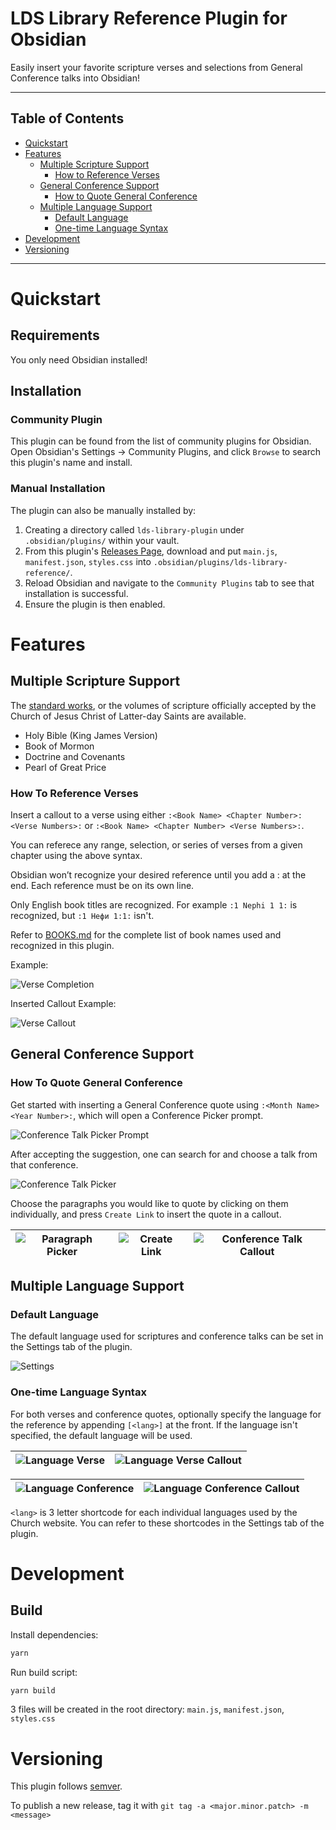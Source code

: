 # LDS Library Reference Plugin for Obsidian

Easily insert your favorite scripture verses and selections from General Conference talks into Obsidian!

---

## Table of Contents

- [Quickstart](#quickstart)
- [Features](#features) 
    - [Multiple Scripture Support](#multiple-scripture-support)
        - [How to Reference Verses](#how-to-reference-verses)
    - [General Conference Support](#general-conference-support)
        - [How to Quote General Conference](#how-to-quote-general-conference)
    - [Multiple Language Support](#multiple-language-support)
        - [Default Language](#default-language)
        - [One-time Language Syntax](#one-time-language-syntax)
- [Development](#development)
- [Versioning](#versioning)

---
# Quickstart

## Requirements

You only need Obsidian installed!

## Installation

### Community Plugin

This plugin can be found from the list of community plugins for Obsidian. Open Obsidian's Settings -> Community Plugins, and click `Browse` to search this plugin's name and install.

### Manual Installation

The plugin can also be manually installed by:

1. Creating a directory called `lds-library-plugin` under `.obsidian/plugins/` within your vault.
2. From this plugin's [Releases Page](https://github.com/pacokwon/obsidian-lds-library-plugin/releases), download and put `main.js`, `manifest.json`, `styles.css` into `.obsidian/plugins/lds-library-reference/`.
3. Reload Obsidian and navigate to the `Community Plugins` tab to see that installation is successful.
4. Ensure the plugin is then enabled.

# Features

## Multiple Scripture Support

The [standard works](https://www.churchofjesuschrist.org/study/manual/gospel-topics/standard-works?lang=eng), or the volumes of scripture officially accepted by the Church of Jesus Christ of Latter-day Saints are available.

- Holy Bible (King James Version)
- Book of Mormon
- Doctrine and Covenants
- Pearl of Great Price

### How To Reference Verses

Insert a callout to a verse using either `:<Book Name> <Chapter Number>:<Verse Numbers>:` or `:<Book Name> <Chapter Number> <Verse Numbers>:`.

You can referece any range, selection, or series of verses from a given chapter using the above syntax.

Obsidian won’t recognize your desired reference until you add a : at the end. Each reference must be on its own line.

Only English book titles are recognized. For example `:1 Nephi 1 1:` is recognized, but `:1 Нефи 1:1:` isn't.

Refer to [BOOKS.md](https://github.com/pacokwon/obsidian-lds-library-plugin/blob/main/docs/BOOKS.md) for the complete list of book names used and recognized in this plugin.

Example:

![Verse Completion](https://github.com/user-attachments/assets/6ed6cc2a-132b-48d1-bceb-7ed87a6dd45c)

Inserted Callout Example:

![Verse Callout](https://github.com/user-attachments/assets/b74f0d9d-c07e-41bd-8219-be6a6f373787)

## General Conference Support

### How To Quote General Conference

Get started with inserting a General Conference quote using `:<Month Name> <Year Number>:`, which will open a Conference Picker prompt.

![Conference Talk Picker Prompt](https://github.com/user-attachments/assets/26873f4a-3e4f-4675-9dd1-36d913c9f84f)

After accepting the suggestion, one can search for and choose a talk from that conference.

![Conference Talk Picker](https://github.com/user-attachments/assets/aead481d-19c7-4042-941e-33e6e4044307)

Choose the paragraphs you would like to quote by clicking on them individually, and press `Create Link` to insert the quote in a callout.

|![Paragraph Picker](https://github.com/user-attachments/assets/5f031cc8-d375-4304-acb0-2b3c019974b5)|![Create Link](https://github.com/user-attachments/assets/6e069204-fb44-488b-b67a-cfe9aa558694)|![Conference Talk Callout](https://github.com/user-attachments/assets/7ef642d9-da81-4cca-b7f3-11a7c95aa30d)|
|--|--|--|

## Multiple Language Support

### Default Language
The default language used for scriptures and conference talks can be set in the Settings tab of the plugin.

![Settings](https://github.com/user-attachments/assets/b25e58b8-39ef-44ab-9966-0e0590262881)

### One-time Language Syntax
For both verses and conference quotes, optionally specify the language for the reference by appending `[<lang>]` at the front. If the language isn't specified, the default language will be used.

|![Language Verse](https://github.com/user-attachments/assets/7a2d0977-13d5-485c-8cc3-a6ad0711f4dd)|![Language Verse Callout](https://github.com/user-attachments/assets/180ce3bf-5b72-4466-ab65-3274a3212770)|
|-|-|

|![Language Conference](https://github.com/user-attachments/assets/71ad49ee-e935-4bc7-b661-011f679e94fb)|![Language Conference Callout](https://github.com/user-attachments/assets/bc9538bf-cffc-43a7-b3d2-675dafd4f173)|
|-|-|

`<lang>` is 3 letter shortcode for each individual languages used by the Church website. You can refer to these shortcodes in the Settings tab of the plugin.

# Development

## Build

Install dependencies:

```bash
yarn
```

Run build script:

```bash
yarn build
```

3 files will be created in the root directory: `main.js`, `manifest.json`, `styles.css`

# Versioning

This plugin follows [semver](https://semver.org/).

To publish a new release, tag it with `git tag -a <major.minor.patch> -m <message>`
